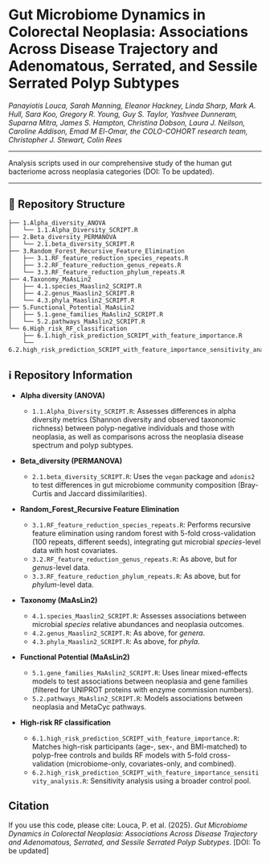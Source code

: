 # Gut Microbiome Dynamics in Colorectal Neoplasia: Associations Across Disease Trajectory and Adenomatous, Serrated, and Sessile Serrated Polyp Subtypes

*Panayiotis Louca, Sarah Manning, Eleanor Hackney, Linda Sharp, Mark A. Hull, Sara Koo, Gregory R. Young, Guy S. Taylor, Yashvee Dunneram, Suparna Mitra, James S. Hampton, Christina Dobson, Laura J. Neilson, Caroline Addison, Emad M El-Omar, the COLO-COHORT research team, Christopher J. Stewart, Colin Rees*

---

  Analysis scripts used in our comprehensive study of the human gut bacteriome across neoplasia categories (DOI: To be updated). 

---

  ## 📂 Repository Structure
```
├── 1.Alpha_diversity_ANOVA
│   └── 1.1.Alpha_Diversity_SCRIPT.R
├── 2.Beta_diversity_PERMANOVA
│   └── 2.1.beta_diversity_SCRIPT.R
├── 3.Random_Forest_Recursive_Feature_Elimination
│   ├── 3.1.RF_feature_reduction_species_repeats.R
│   ├── 3.2.RF_feature_reduction_genus_repeats.R
│   └── 3.3.RF_feature_reduction_phylum_repeats.R
├── 4.Taxonomy_MaAsLin2
│   ├── 4.1.species_Maaslin2_SCRIPT.R
│   ├── 4.2.genus_Maaslin2_SCRIPT.R
│   └── 4.3.phyla_Maaslin2_SCRIPT.R
├── 5.Functional_Potential_MaAsLin2
│   ├── 5.1.gene_families_MaAslin2_SCRIPT.R
│   └── 5.2.pathways_MaAslin2_SCRIPT.R
└── 6.High_risk_RF_classification
    ├── 6.1.high_risk_prediction_SCRIPT_with_feature_importance.R
    └── 6.2.high_risk_prediction_SCRIPT_with_feature_importance_sensitivity_analysis.R
```

  ## ℹ️ Repository Information 

  - **Alpha diversity (ANOVA)**
      - `1.1.Alpha_Diversity_SCRIPT.R`: Assesses differences in alpha diversity metrics (Shannon diversity and observed taxonomic richness) between polyp-negative individuals and those with neoplasia, as well as comparisons across the neoplasia disease spectrum and polyp subtypes.

  - **Beta_diversity (PERMANOVA)**
      - `2.1.beta_diversity_SCRIPT.R`: Uses the `vegan` package and `adonis2` to test differences in gut microbiome community composition (Bray-Curtis and Jaccard dissimilarities).

  - **Random_Forest_Recursive Feature Elimination**
      - `3.1.RF_feature_reduction_species_repeats.R`: Performs recursive feature elimination using random forest with 5-fold cross-validation (100 repeats, different seeds), integrating gut microbial *species*-level data with host covariates.
      - `3.2.RF_feature_reduction_genus_repeats.R`: As above, but for *genus*-level data.
      - `3.3.RF_feature_reduction_phylum_repeats.R`: As above, but for *phylum*-level data.

  - **Taxonomy (MaAsLin2)**
      - `4.1.species_Maaslin2_SCRIPT.R`: Assesses associations between microbial *species* relative abundances and neoplasia outcomes.
      - `4.2.genus_Maaslin2_SCRIPT.R`: As above, for *genera*.
      - `4.3.phyla_Maaslin2_SCRIPT.R`: As above, for *phyla*.

  - **Functional Potential (MaAsLin2)**
      - `5.1.gene_families_MaAslin2_SCRIPT.R`: Uses linear mixed-effects models to test associations between neoplasia and gene families (filtered for UNIPROT proteins with enzyme commission numbers).
      - `5.2.pathways_MaAslin2_SCRIPT.R`: Models associations between neoplasia and MetaCyc pathways.

  - **High-risk RF classification**
      - `6.1.high_risk_prediction_SCRIPT_with_feature_importance.R`: Matches high-risk participants (age-, sex-, and BMI-matched) to polyp-free controls and builds RF models with 5-fold cross-validation (microbiome-only, covariates-only, and combined).
      - `6.2.high_risk_prediction_SCRIPT_with_feature_importance_sensitivity_analysis.R`: Sensitivity analysis using a broader control pool.
          
  ## Citation 
  If you use this code, please cite:
  Louca, P. et al. (2025). *Gut Microbiome Dynamics in Colorectal Neoplasia: Associations Across Disease Trajectory and Adenomatous, Serrated, and Sessile Serrated Polyp Subtypes*. [DOI: To be updated]  
